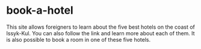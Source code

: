 # book-a-hotel
This site allows foreigners to learn about the five best hotels on the coast of Issyk-Kul. You can also follow the link and learn more about each of them. It is also possible to book a room in one of these five hotels.
